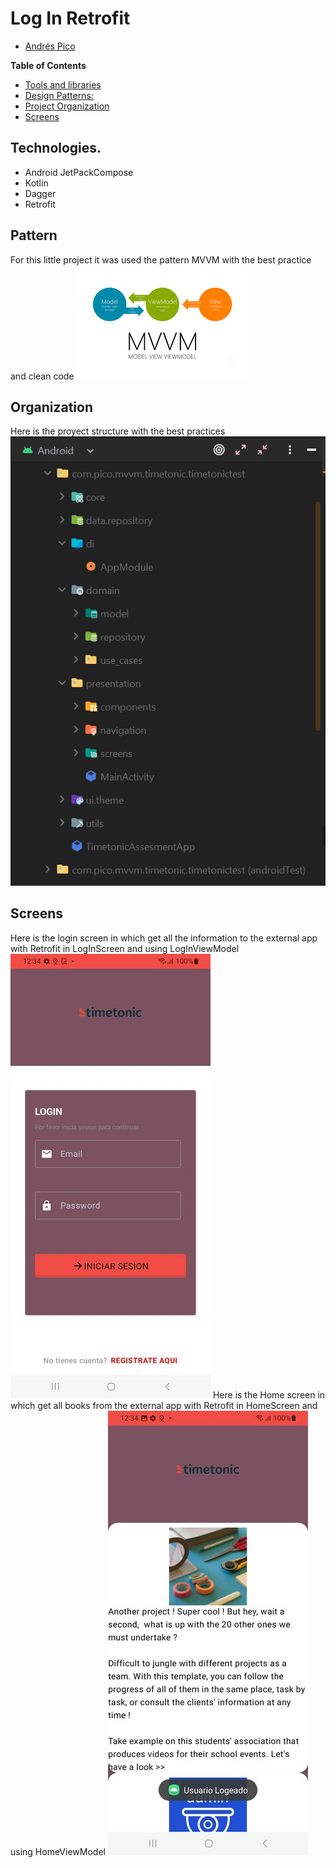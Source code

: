 # Log In Retrofit

- [Andrés Pico](https://github.com/Jandres1420)

**Table of Contents**
- [Tools and libraries](#technologies)
- [Design Patterns:](#pattern)
- [Project Organization](#organization)
- [Screens](#screens)

## Technologies.
- Android JetPackCompose
- Kotlin
- Dagger
- Retrofit

## Pattern
For this little project it was used the pattern MVVM with the best practice and clean code
![](/img/model.png)

## Organization
Here is the proyect structure with the best practices
![](/img/directory.png)

## Screens
Here is the login screen in which get all the information to the external app with Retrofit in LogInScreen and using LogInViewModel
![](/img/logInScreen.jpg)
Here is the Home screen in which get all books from the external app with Retrofit in HomeScreen and using HomeViewModel
![](/img/homeScreen.jpg)



